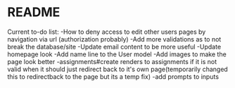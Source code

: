 # README

Current to-do list:
-How to deny access to edit other users pages by navigation via url (authorization probably)
-Add more validations as to not break the database/site
-Update email content to be more useful
-Update homepage look
-Add name line to the User model
-Add images to make the page look better
-assignments#create renders to assignments if it is not valid when it should just redirect back to it's own page(temporarily changed this to redirectback to the page but its a temp fix)
-add prompts to inputs